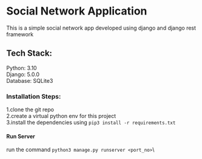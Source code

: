 # Social Network Application

This is a simple social network app developed using django and django rest framework

## Tech Stack:
Python: 3.10 \
Django: 5.0.0\
Database: SQLite3

### Installation Steps:
1.clone the git repo\
2.create a virtual python env for this project\
3.install the dependencies using `pip3 install -r requirements.txt`

#### Run Server
run the command `python3 manage.py runserver <port_no>`\


